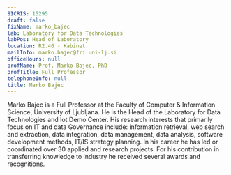 ```yaml
---
SICRIS: 15295
draft: false
fixName: marko_bajec
lab: Laboratory for Data Technologies
labPos: Head of Laboratory
location: R2.46 - Kabinet
mailInfo: marko.bajec@fri.uni-lj.si
officeHours: null
profName: Prof. Marko Bajec, PhD
profTitle: Full Professor
telephoneInfo: null
title: Marko Bajec
---
```



Marko Bajec is a Full Professor at the Faculty of Computer & Information Science, University of Ljubljana. He is the Head of the Laboratory for Data Technologies and Iot Demo Center. His research interests that primarily focus on IT and data Governance include: information retrieval, web search and extraction, data integration, data management, data analysis, software development methods, IT/IS strategy planning. In his career he has led or coordinated over 30 applied and research projects. For his contribution in transferring knowledge to industry he received several awards and recognitions.
